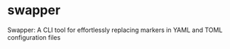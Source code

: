 # swapper
Swapper: A CLI tool for effortlessly replacing markers in YAML and TOML configuration files
